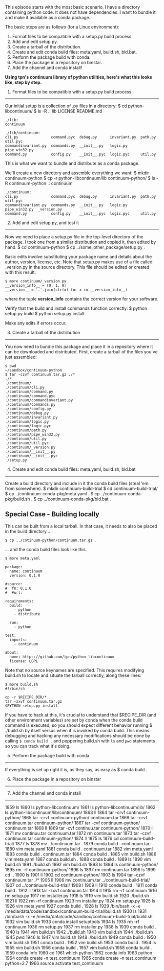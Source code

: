 This episode starts with the most basic scenario. I have a directory containing python code. It does not have dependencies. I want to bundle it and make it available as a conda package.

The basic steps are as follows (for a Linux environment):
1. Format files to be compatible with a setup.py build process.
2. Add and edit setup.py.
3. Create a tarball of the distribution.
4. Create and edit conda build files: meta.yaml, build.sh, bld.bat.
5. Perform the package build with conda.
6. Place the package in a repository on binstar.
7. Add the channel and conda install!

**Using tpn's continuum library of python utilities, here's what this looks like, step by step.**

1. Format files to be compatible with a setup.py build process
--------------------------------------------------------------
Our initial setup is a collection of .py files in a directory:
    $ cd python-libcontinuum/
    $ ls -R
    .:
    lib  LICENSE  README.md
    
    ./lib:
    continuum
    
    ./lib/continuum:
    cli.py               command.pyc  debug.py      invariant.py  path.py        util.pyc
    commandinvariant.py  commands.py  __init__.py   logic.py      pipe_win32.py
    command.py           config.py    __init__.pyc  logic.pyc     util.py

This is what we want to bundle and distribute as a conda package.

We'll create a new directory and assemble everything we want:
    $ mkdir continuum-python
    $ cp -r python-libcontinuum/lib continuum-python/
    $ ls -R continuum-python
    .:
    continuum
    
    ./continuum:
    cli.py               command.pyc  debug.py      invariant.py  path.py        util.pyc
    commandinvariant.py  commands.py  __init__.py   logic.py      pipe_win32.py  _version.py
    command.py           config.py    __init__.pyc  logic.pyc     util.py

2. Add and edit setup.py, and test it
-------------------------------------
Now we need to place a setup.py file in the top-level directory of the package. I took one from a similar distribution and copied it, then edited by hand.
    $ cd continuum-python
    $ cp ../some_other_package/setup.py .

Basic edits involve substituting your package name and details about the author, version, license, etc. Note that setup.py makes use of a file called _version.py in the source directory. This file should be edited or created with this result:

    $ more continuum/_version.py
    __version_info__ = (0, 1, 0)
    __version__ = '.'.join(str(x) for x in __version_info__)

where the tuple __version_info__ contains the correct version for your software.

Verify that the build and install commands function correctly:
    $ python setup.py build
    $ python setup.py install

Make any edits if errors occur.

3. Create a tarball of the distribution
---------------------------------------
You now need to bundle this package and place it in a repository where it can be downloaded and distributed. First, create a tarball of the files you've just assembled:

    $ pwd
    ~/sandbox/continuum-python
    $ tar -czvf continuum.tar.gz ./*
    ./*
    ./continuum/
    ./continuum/cli.py
    ./continuum/command.py
    ./continuum/command.pyc
    ./continuum/commandinvariant.py
    ./continuum/commands.py
    ./continuum/config.py
    ./continuum/debug.py
    ./continuum/invariant.py
    ./continuum/logic.py
    ./continuum/logic.pyc
    ./continuum/path.py
    ./continuum/pipe_win32.py
    ./continuum/util.py
    ./continuum/util.pyc
    ./continuum/_version.py
    ./continuum/__init__.py
    ./continuum/__init__.pyc
    ./setup.py


4. Create and edit conda build files: meta.yaml, build.sh, bld.bat
------------------------------------------------------------------
Create a build directory and include in it the conda build files (steal 'em from somewhere).
    $ mkdir continuum-build-trial
    $ cd continuum-build-trial/
    $ cp ../continuum-conda-pkg/meta.yaml .
    $ cp ../continuum-conda-pkg/build.sh .
    $ cp ../continuum-conda-pkg/bld.bat .

Special Case - Building locally
-------------------------------
This can be built from a local tarball. In that case, it needs to also be placed in the build directory...

    $ cp ../cotinuum-python/continuum.tar.gz .

... and the conda build files look like this.

    $ more meta.yaml

    package:
      name: continuum
      version: 0.1.0

    #source:
    #  fn: 0.1.0
    #  #url:

    requirements:
      build:
        - python
        - distribute

      run:
        - python

    test:
      imports:
        - continuum

    about:
      home: https://github.com/tpn/python-libcontinuum
      license: LGPL

Note that no source keynames are specified. This requires modifying build.sh to locate and situate the tarball correctly, along these lines:

    $ more build.sh 
    #!/bin/sh
    
    cp -r $RECIPE_DIR/* .
    tar -zxvf continuum.tar.gz
    $PYTHON setup.py install

If you have to hack at this, it's crucial to understand that $RECIPE_DIR (and other environment variables) are set by conda when the conda build command is executed, so you should expect different behavior running
    $ ./build.sh
by itself versus when it is invoked by conda build. This means debugging and hacking any necessary modifications should be done by calling `$ conda build .` and peppering build.sh with `ls` and `pwd` statements so you can track what it's doing.

5. Perform the package build with conda
---------------------------------------
If everything is set up right it is, as they say, as easy as
    $ conda build .

6. Place the package in a repository on binstar
-----------------------------------------------

7. Add the channel and conda install
------------------------------------


 1859  ls
 1860  ls python-libcontinuum/
 1861  ls python-libcontinuum/lib/
 1862  ls python-libcontinuum/lib/continuum/
 1863  ll
 1864  tar -crvf continuum-python/
 1865  tar -crvf continuum-python/ continuum.tar
 1866  tar -crvf continuum.tar continuum-python/
 1867  tar -cvf continuum-python/ continuum.tar
 1868  ll
 1869  tar -cvf continuu.tar continuum-python/
 1870  ll
 1871  mv continuu.tar continuum.tar
 1872  rm continuum.tar 
 1873  tar -czvf continuum.tar continuum-python/
 1874  ll
 1875  ls
 1876  cd continuum-build-trial/
 1877  ls
 1878  mv ../continuum.tar .
 1879  conda build . continuum.tar 
 1880  vim meta.yaml 
 1881  conda build . continuum.tar 
 1882  vim meta.yaml 
 1883  conda build . continuum.tar 
 1884  conda build .
 1885  vim build.sh 
 1886  vim meta.yaml 
 1887  conda build.sh .
 1888  conda build .
 1889  ls
 1890  vim build.sh 
 1891  ./build.sh 
 1892  vim build.sh 
 1893  ls
 1894  ls continuum-python/
 1895  rm -rf continuum-python/
 1896  ls
 1897  rm continuum.tar 
 1898  ls
 1899  cd ..
 1900  ls
 1901  ll
 1902  cd continuum-python/
 1903  ls
 1904  tar -czvf continuum.tar ./*
 1905  ll
 1906  mv continuum.tar ../continuum-build-trial/
 1907  cd ../continuum-build-trial/
 1908  l
 1909  ll
 1910  conda build  .
 1911  conda build .
 1912  ll
 1913  tar -zxvf continuum.tar 
 1914  ll
 1915  rm -rf continuum
 1916  rm setup.py 
 1917  rm installer.py 
 1918  ls
 1919  vim build.sh 
 1920  ./build.sh 
 1921  ll
 1922  rm -rf continuum
 1923  rm installer.py 
 1924  rm setup.py 
 1925  ls
 1926  vim meta.yaml 
 1927  conda build .
 1928  ls
 1929  /bin/bash -x -e /media/data/code/sandbox/continuum-build-trial/build.sh
 1930  ls
 1931  /bin/bash -x -e /media/data/code/sandbox/continuum-build-trial/build.sh
 1932  vim build.sh 
 1933  conda install setuptools
 1934  ls
 1935  rm -rf continuum
 1936  rm setup.py 
 1937  rm installer.py 
 1938  ls
 1939  conda build .
 1940  ls
 1941  vim build.sh 
 1942  ./build.sh 
 1943  vim build.sh 
 1944  ./build.sh 
 1945  pwd
 1946  ls
 1947  vim build.sh 
 1948  ./build.sh 
 1949  conda build .
 1950  vim build.sh 
 1951  conda build .
 1952  vim build.sh 
 1953  conda build .
 1954  ls
 1955  vim build.sh 
 1956  conda build .
 1957  vim build.sh 
 1958  conda build .
 1959  conda info
 1960  cd
 1961  which python
 1962  conda info
 1963  python
 1964  conda create -n test_continuum
 1965  conda create -n test_continuum python=2.7
 1966  source activate test_continuum
